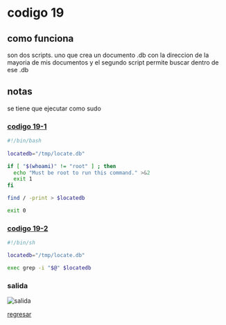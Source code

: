 # codigo 19
## como funciona
son dos scripts. uno que crea un documento .db con la direccion de la mayoria de mis documentos
y el segundo script permite buscar dentro de ese .db

## notas
se tiene que ejecutar como sudo

### [codigo 19-1](Recipes/19-1mklobatedb.sh)

```bash
#!/bin/bash
  
locatedb="/tmp/locate.db"

if [ "$(whoami)" != "root" ] ; then
  echo "Must be root to run this command." >&2
  exit 1
fi

find / -print > $locatedb

exit 0
```

### [codigo 19-2](Recipes/19-2locate.sh)

```bash
#!/bin/sh

locatedb="/tmp/locate.db"

exec grep -i "$@" $locatedb
```
### salida 
![salida](Salidas/19.png)

[regresar](README.md)